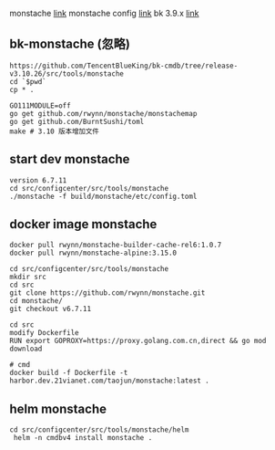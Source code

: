 monstache [link](https://github.com/rwynn/monstache/tree/v6.7.11)
monstache config [link](https://rwynn.github.io/monstache-site/config/#mongo-config-url)
bk 3.9.x [link](https://github.com/TencentBlueKing/bk-cmdb/blob/release-v3.9.39/docs/overview/installation.md)
## bk-monstache (忽略)
```shell
https://github.com/TencentBlueKing/bk-cmdb/tree/release-v3.10.26/src/tools/monstache
cd `$pwd`
cp * .

GO111MODULE=off 
go get github.com/rwynn/monstache/monstachemap
go get github.com/BurntSushi/toml
make # 3.10 版本增加文件
```

## start dev monstache
```shell
version 6.7.11
cd src/configcenter/src/tools/monstache
./monstache -f build/monstache/etc/config.toml
```

## docker image monstache
```shell
docker pull rwynn/monstache-builder-cache-rel6:1.0.7
docker pull rwynn/monstache-alpine:3.15.0

cd src/configcenter/src/tools/monstache
mkdir src
cd src
git clone https://github.com/rwynn/monstache.git
cd monstache/
git checkout v6.7.11
```

```shell
cd src
modify Dockerfile
RUN export GOPROXY=https://proxy.golang.com.cn,direct && go mod download

# cmd
docker build -f Dockerfile -t  harbor.dev.21vianet.com/taojun/monstache:latest .

```

## helm monstache
```shell
cd src/configcenter/src/tools/monstache/helm
 helm -n cmdbv4 install monstache .
```